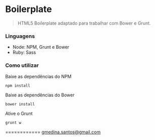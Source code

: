 # Boilerplate

> HTML5 Boilerplate adaptado para trabalhar com Bower e Grunt.

### Linguagens

- Node: NPM, Grunt e Bower
- Ruby: Sass

### Como utilizar

Baixe as dependências do NPM

```shell
npm install
```

Baixe as dependências do Bower

```shell
bower install
```

Ative o Grunt

```shell
grunt w
```

============
gmedina.santos@gmail.com